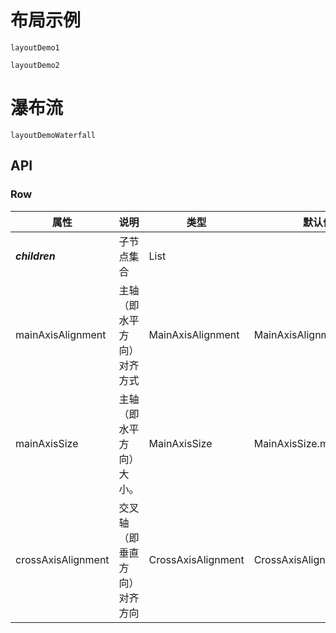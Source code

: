 # 布局示例

```widget
layoutDemo1
```

```widget
layoutDemo2
```

# 瀑布流
```widget
layoutDemoWaterfall
```

## API
### Row
属性 | 说明 | 类型 | 默认值 | 可选项
---|---|---|---|---
___children___ | 子节点集合 | List<Widget>
mainAxisAlignment | 主轴（即水平方向）对齐方式 | MainAxisAlignment | MainAxisAlignment.start | center,end,spaceAround,spaceBetween,spaceEvenly,start,values
mainAxisSize | 主轴（即水平方向）大小。 | MainAxisSize | MainAxisSize.max | max,min,values
crossAxisAlignment | 交叉轴（即垂直方向）对齐方向 | CrossAxisAlignment | CrossAxisAlignment.center | baseline,center,end,start,stretch